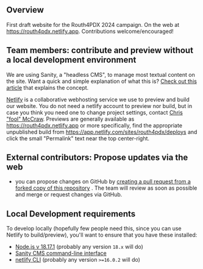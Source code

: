 ## Overview

First draft website for the Routh4PDX 2024 campaign.  On the web at <https://routh4pdx.netlify.app>.  Contributions welcome/encouraged!

## Team members: contribute and preview without a local development environment

We are using Sanity, a "headless CMS", to manage most textual content on the site.  Want a quick and simple explanation of what this is?  [Check out this article](https://tinloof.com/blog/explain-like-im-five-headless-cms) that explains the concept.

[Netlify](https://www.netlify.com) is a collaborative webhosting service we use to preview and build our website.  You do not need a netlify account to preview nor build, but in case you think you need one to change project settings, contact [Chris "fool" McCraw](mailto:gently+routh4pdx@gmail.com).  Previews are generally available as https://routh4pdx.netlify.app or more specifically, find the appropriate unpublished build from https://app.netlify.com/sites/routh4pdx/deploys and click the small "Permalink" text near the top center-right.

## External contributors: Propose updates via the web

- you can propose changes on GitHub by [creating a pull request from a forked copy of this repository](https://docs.github.com/en/pull-requests/collaborating-with-pull-requests/proposing-changes-to-your-work-with-pull-requests/creating-a-pull-request-from-a-fork) .  The team will review as soon as possible and merge or request changes via GitHub.

## Local Development requirements

To develop locally (hopefully few people need this, since you can use Netlify to build/preview), you'll want to ensure that you have these installed:

- [Node.js v 18.17.1](https://nodejs.org/en) (probably any version `18.x` will do)
- [Sanity CMS command-line interface](https://www.sanity.io/docs/cli)
- [netlify CLI](https://github.com/netlify/cli) (probably any version `>=16.0.2` will do)

